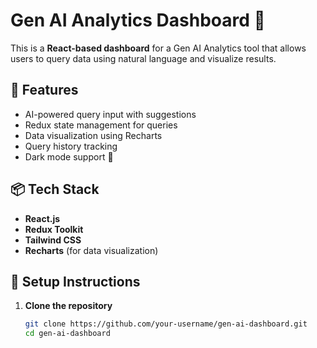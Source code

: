# Gen AI Analytics Dashboard 🚀

This is a **React-based dashboard** for a Gen AI Analytics tool that allows users to query data using natural language and visualize results.

## 🌟 Features
- AI-powered query input with suggestions
- Redux state management for queries
- Data visualization using Recharts
- Query history tracking
- Dark mode support 🌙

## 📦 Tech Stack
- **React.js**
- **Redux Toolkit**
- **Tailwind CSS**
- **Recharts** (for data visualization)

## 🚀 Setup Instructions
1. **Clone the repository**  
   ```bash
   git clone https://github.com/your-username/gen-ai-dashboard.git
   cd gen-ai-dashboard
